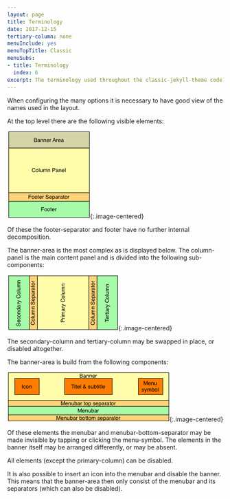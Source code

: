 ```yaml
---
layout: page
title: Terminology
date: 2017-12-15
tertiary-column: none
menuInclude: yes
menuTopTitle: Classic
menuSubs:
- title: Terminology
  index: 6
excerpt: The terminology used throughout the classic-jekyll-theme code base
---
```

When configuring the many options it is necessary to have good view of the names used in the layout.

At the top level there are the following visible elements:

![top-level elements](/assets/img/top-level-layout.png){:.image-centered}

Of these the footer-separator and footer have no further internal decomposition.

The banner-area is the most complex as is displayed below. The column-panel is the main content panel and is divided into the following sub-components:

![column elements](/assets/img/column-panel-layout.png){:.image-centered}

The secondary-column and tertiary-column may be swapped in place, or disabled altogether.

The banner-area is build from the following components:

![column elements](/assets/img/banner-area-layout.png){:.image-centered}

Of these elements the menubar and menubar-bottom-separator may be made invisible by tapping or clicking the menu-symbol. The elements in the banner itself may be arranged differently, or may be absent.

All elements (except the primary-column) can be disabled.

It is also possible to insert an icon into the menubar and disable the banner. This means that the banner-area then only consist of the menubar and its separators (which can also be disabled).